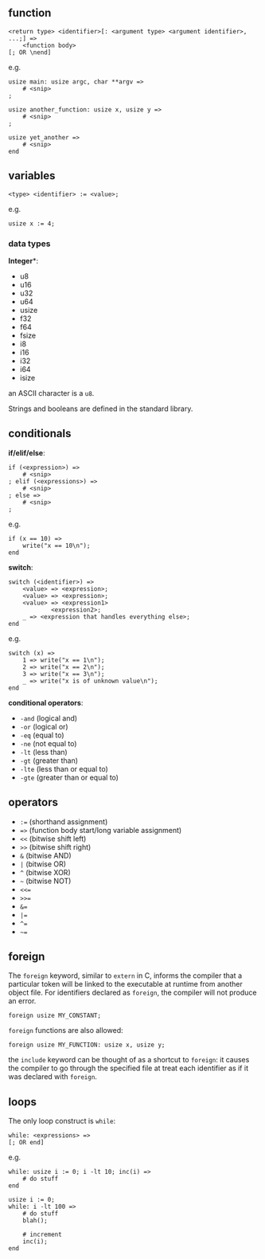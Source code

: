 ## function
```
<return type> <identifier>[: <argument type> <argument identifier>, ...;] =>
	<function body>
[; OR \nend]
```

e.g.
```
usize main: usize argc, char **argv =>
	# <snip>
;

usize another_function: usize x, usize y =>
	# <snip>
;

usize yet_another =>
	# <snip>
end
```

## variables
```
<type> <identifier> := <value>;
```

e.g.
```
usize x := 4;
```

### data types
**Integer***:
- u8
- u16
- u32
- u64
- usize
- f32
- f64
- fsize
- i8
- i16
- i32
- i64
- isize

an ASCII character is a `u8`.

Strings and booleans are defined in the standard library.

## conditionals
**if/elif/else**:
```
if (<expression>) =>
	# <snip>
; elif (<expressions>) =>
	# <snip>
; else =>
	# <snip>
;
```

e.g.
```
if (x == 10) =>
	write("x == 10\n");
end
```

**switch**:
```
switch (<identifier>) =>
	<value> => <expression>;
	<value> => <expression>;
	<value> => <expression1>
			<expression2>;
	_ => <expression that handles everything else>;
end
```
e.g.
```
switch (x) =>
	1 => write("x == 1\n");
	2 => write("x == 2\n");
	3 => write("x == 3\n");
	_ => write("x is of unknown value\n");
end
```

**conditional operators**:
- `-and` (logical and)
- `-or`  (logical or)
- `-eq`  (equal to)
- `-ne`  (not equal to)
- `-lt`  (less than)
- `-gt`  (greater than)
- `-lte` (less than or equal to)
- `-gte` (greater than or equal to)

## operators
- `:=` (shorthand assignment)
- `=>` (function body start/long variable assignment)
- `<<` (bitwise shift left)
- `>>` (bitwise shift right)
- `&`  (bitwise AND)
- `|`  (bitwise OR)
- `^`  (bitwise XOR)
- `~`  (bitwise NOT)
- `<<=`
- `>>=`
- `&=`
- `|=`
- `^=`
- `~=`

## foreign
The `foreign` keyword, similar to `extern` in C, informs
the compiler that a particular token will be linked to
the executable at runtime from another object file. For
identifiers declared as `foreign`, the compiler will not
produce an error.

```
foreign usize MY_CONSTANT;
```

`foreign` functions are also allowed:
```
foreign usize MY_FUNCTION: usize x, usize y;
```

the `include` keyword can be thought of as a shortcut to
`foreign`: it causes the compiler to go through the specified
file at treat each identifier as if it was declared with
`foreign`.

## loops
The only loop construct is `while`:
```
while: <expressions> =>
[; OR end]
```
e.g.
```
while: usize i := 0; i -lt 10; inc(i) =>
	# do stuff
end

usize i := 0;
while: i -lt 100 =>
	# do stuff
	blah();

	# increment
	inc(i);
end
```
